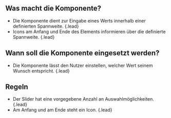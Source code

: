 ## Was macht die Komponente?
*   Die Komponente dient zur Eingabe eines Werts innerhalb einer definierten Spannweite. {.lead}
*   Icons am Anfang und Ende des Elements informieren über die definierte Spannweite. {.lead}

## Wann soll die Komponente eingesetzt werden?
*   Die Komponente lässt den Nutzer einstellen, welcher Wert seinem Wunsch entspricht. {.lead}

## Regeln
*   Der Slider hat eine vorgegebene Anzahl an Auswahlmöglichkeiten. {.lead}
*   Am Anfang und am Ende steht ein Icon. {.lead}